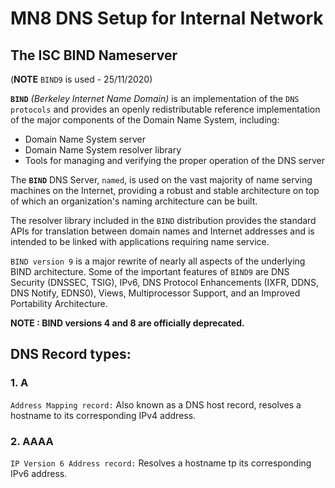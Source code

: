 # MN8 DNS Setup for Internal Network


## The ISC BIND Nameserver

(**NOTE** `BIND9` is used - 25/11/2020)

**`BIND`** *(Berkeley Internet Name Domain)* is an implementation of the `DNS protocols` and provides an openly redistributable reference implementation of the major components of the Domain Name System, including:
* Domain Name System server
* Domain Name System resolver library
* Tools for managing and verifying the proper operation of the DNS server

The **`BIND`** DNS Server, `named`, is used on the vast majority of name serving machines on the Internet, providing a robust and stable architecture on top of which an organization's naming architecture can be built.

The resolver library included in the `BIND` distribution provides the standard APIs for translation between domain names and Internet addresses and is intended to be linked with applications requiring name service.

`BIND version 9` is a major rewrite of nearly all aspects of the underlying BIND architecture. Some of the important features of `BIND9` are DNS Security (DNSSEC, TSIG), IPv6, DNS Protocol Enhancements (IXFR, DDNS, DNS Notify, EDNS0), Views, Multiprocessor Support, and an Improved Portability Architecture.

**NOTE : BIND versions 4 and 8 are officially deprecated.**

## DNS Record types:
### 1.  A
`Address Mapping record:` Also known as a DNS host record, resolves a hostname to its corresponding IPv4 address.

### 2. AAAA
`IP Version 6 Address record:` Resolves a hostname tp its corresponding IPv6 address.

###

###

###

###